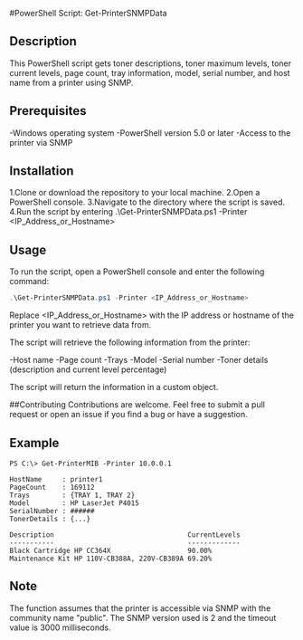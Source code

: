 #PowerShell Script: Get-PrinterSNMPData

## Description
This PowerShell script gets toner descriptions, toner maximum levels, toner current levels, page count, tray information, model, serial number, and host name from a printer using SNMP.

## Prerequisites
-Windows operating system
-PowerShell version 5.0 or later
-Access to the printer via SNMP


## Installation
1.Clone or download the repository to your local machine.
2.Open a PowerShell console.
3.Navigate to the directory where the script is saved.
4.Run the script by entering .\Get-PrinterSNMPData.ps1 -Printer <IP_Address_or_Hostname>


## Usage
To run the script, open a PowerShell console and enter the following command:
```powershell
.\Get-PrinterSNMPData.ps1 -Printer <IP_Address_or_Hostname>
```
Replace <IP_Address_or_Hostname> with the IP address or hostname of the printer you want to retrieve data from.

The script will retrieve the following information from the printer:

-Host name
-Page count
-Trays
-Model
-Serial number
-Toner details (description and current level percentage)

The script will return the information in a custom object.


##Contributing
Contributions are welcome. Feel free to submit a pull request or open an issue if you find a bug or have a suggestion.

## Example 
```
PS C:\> Get-PrinterMIB -Printer 10.0.0.1

HostName     : printer1
PageCount    : 169112
Trays        : {TRAY 1, TRAY 2}
Model        : HP LaserJet P4015
SerialNumber : ######
TonerDetails : {...}

Description                                 CurrentLevels
-----------                                 -------------
Black Cartridge HP CC364X                   90.00%       
Maintenance Kit HP 110V-CB388A, 220V-CB389A 69.20%       

```
## Note
The function assumes that the printer is accessible via SNMP with the community name "public". The SNMP version used is 2 and the timeout value is 3000 milliseconds.
